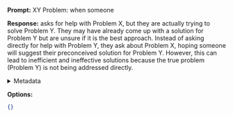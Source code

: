 **Prompt:**
XY Problem: when someone 

**Response:**
asks for help with Problem X, but they are actually trying to solve Problem Y. They may have already come up with a solution for Problem Y but are unsure if it is the best approach. Instead of asking directly for help with Problem Y, they ask about Problem X, hoping someone will suggest their preconceived solution for Problem Y. However, this can lead to inefficient and ineffective solutions because the true problem (Problem Y) is not being addressed directly.

<details><summary>Metadata</summary>

- Duration: 3852 ms
- Datetime: 2023-09-02T20:18:41.721786
- Model: gpt-3.5-turbo-0613

</details>

**Options:**
```json
{}
```

